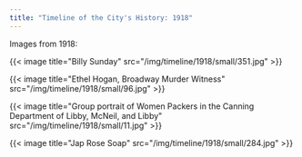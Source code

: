 ```yaml
---
title: "Timeline of the City's History: 1918"
---
```

Images from 1918:

{{< image title="Billy Sunday" src="/img/timeline/1918/small/351.jpg" >}}

{{< image title="Ethel Hogan, Broadway Murder Witness" src="/img/timeline/1918/small/96.jpg" >}}

{{< image title="Group portrait of Women Packers in the Canning Department of Libby, McNeil, and Libby" src="/img/timeline/1918/small/11.jpg" >}}

{{< image title="Jap Rose Soap" src="/img/timeline/1918/small/284.jpg" >}}
